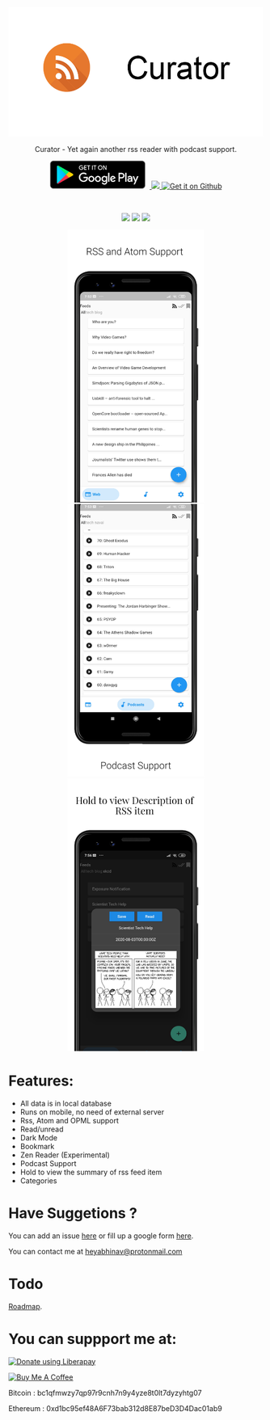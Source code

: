 <br>

<p align='center'>
<img height="256"  src="fastlane/metadata/android/en-US/images/featureGraphic.png"/>
</p>

<p align='center'>
Curator - Yet again another rss reader with podcast support. 
</p>

<p align='center'>
    <a href='ttps://play.google.com/store/apps/details?id=com.abhinavmarwaha.curator'>
        <img  height="56"  alt='Get it on Google Play' style="padding-right:8px;" src='/assets/get-it-on-play-store.png' />
    </a>
    <a href='https://f-droid.org/en/packages/com.abhinavmarwaha.curator/'>
        <img height="70" src="https://fdroid.gitlab.io/artwork/badge/get-it-on.png">
    </a>
    <a href='https://github.com/abhinavmarwaha/curator/releases/latest'>
    <img src="https://i.ibb.co/q0mdc4Z/get-it-on-github.png" alt="Get it on Github" height="70">
    </a>
</p>

<br>

<p align='center'>
    <img src="https://img.shields.io/github/license/abhinavmarwaha/curator?color=orange"/>
    <img src="https://img.shields.io/github/v/release/abhinavmarwaha/curator?include_prereleases&color=orange"/>
    <img src="https://img.shields.io/github/downloads/abhinavmarwaha/curator/total?color=orange"/>  
</p>

<p align='center'> 
    <img src="fastlane/metadata/android/en-US/images/phoneScreenshots/1.png" width="270" height="540"/>
    <img src="fastlane/metadata/android/en-US/images/phoneScreenshots/2.png" width="270" height="540"/>
    <img src="fastlane/metadata/android/en-US/images/phoneScreenshots/4.png" width="270" height="540"/> 
</p>


# Features:

* All data is in local database
* Runs on mobile, no need of external server
* Rss, Atom and OPML support
* Read/unread
* Dark Mode
* Bookmark
* Zen Reader (Experimental)
* Podcast Support
* Hold to view the summary of rss feed item
* Categories

# Have Suggetions ?

You can add an issue [here](https://github.com/abhinavmarwaha/curator/issues) or fill up a google form [here](https://forms.gle/p2oHzLMdwtpB6JKK7).

You can contact me at heyabhinav@protonmail.com

# Todo

[Roadmap](https://github.com/abhinavmarwaha/curator/projects/2).

# You can suppport me at:

<noscript><a href="https://liberapay.com/abhinavmarwaha/donate"><img alt="Donate using Liberapay" src="https://liberapay.com/assets/widgets/donate.svg"></a></noscript><a href="https://www.buymeacoffee.com/abhinavmarwaha" target="_blank">
  
<img src="https://cdn.buymeacoffee.com/buttons/default-orange.png" alt="Buy Me A Coffee" height="41" width="174">
</a>

Bitcoin : bc1qfmwzy7qp97r9cnh7n9y4yze8t0lt7dyzyhtg07

Ethereum : 0xd1bc95ef48A6F73bab312d8E87beD3D4Dac01ab9
